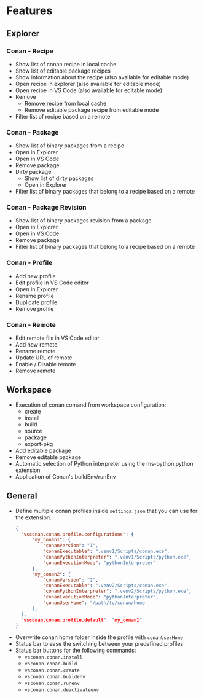 # Features

## Explorer

### Conan - Recipe

* Show list of conan recipe in local cache
* Show list of editable package recipes
* Show information about the recipe (also available for editable mode)
* Open recipe in explorer (also available for editable mode)
* Open recipe in VS Code (also available for editable mode)
* Remove
  * Remove recipe from local cache
  * Remove editable package recipe from editable mode
* Filter list of recipe based on a remote
  
### Conan - Package

* Show list of binary packages from a recipe
* Open in Explorer
* Open in VS Code
* Remove package
* Dirty package  
    * Show list of dirty packages
    * Open in Explorer
* Filter list of binary packages that belong to a recipe based on a remote

### Conan - Package Revision

* Show list of binary packages revision from a package
* Open in Explorer
* Open in VS Code
* Remove package
* Filter list of binary packages that belong to a recipe based on a remote

### Conan - Profile

* Add new profile
* Edit profile in VS Code editor
* Open in Explorer
* Rename profile
* Duplicate profile 
* Remove profile

### Conan - Remote

* Edit remote fils in VS Code editor
* Add new remote
* Rename remote
* Update URL of remote
* Enable / Disable remote
* Remove remote

## Workspace

* Execution of conan comand from workspace configuration:  
    * create
    * install
    * build
    * source
    * package
    * export-pkg
* Add editable package
* Remove editable package
* Automatic selection of Python interpreter using the ms-python.python extension
* Application of Conan's buildEnv/runEnv

## General

* Define multiple conan profiles inside `settings.json` that you can use for the extension.
  ```json
  {
    "vsconan.conan.profile.configurations": {
        "my_conan1": {
            "conanVersion": "1",
            "conanExecutable": ".venv1/Scripts/conan.exe",
            "conanPythonInterpreter": ".venv1/Scripts/python.exe",
            "conanExecutionMode": "pythonInterpreter"
        },
        "my_conan2": {
            "conanVersion": "2",
            "conanExecutable": ".venv2/Scripts/conan.exe",
            "conanPythonInterpreter": ".venv2/Scripts/python.exe",
            "conanExecutionMode": "pythonInterpreter",
            "conanUserHome": "/path/to/conan/home
        },
    },
    "vsconan.conan.profile.default": "my_conan1"
  }
  ```
* Overwrite conan home folder inside the profile with `conanUserHome`
* Status bar to ease the switching between your predefined profiles
* Status bar buttons for the following commands:  
    * `vsconan.conan.install`
    * `vsconan.conan.build`
    * `vsconan.conan.create`
    * `vsconan.conan.buildenv`
    * `vsconan.conan.runenv`
    * `vsconan.conan.deactivateenv`
